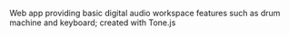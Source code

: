 Web app providing basic digital audio workspace features such as drum machine and keyboard; created with Tone.js
